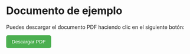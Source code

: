 # Documento de ejemplo

Puedes descargar el documento PDF haciendo clic en el siguiente botón:

<p>
  <a href="/pdf/index.pdf" download>
    <button style="padding: 10px 15px; background-color: #4CAF50; color: white; border: none; border-radius: 5px; cursor: pointer;">
      Descargar PDF
    </button>
  </a>
</p>
